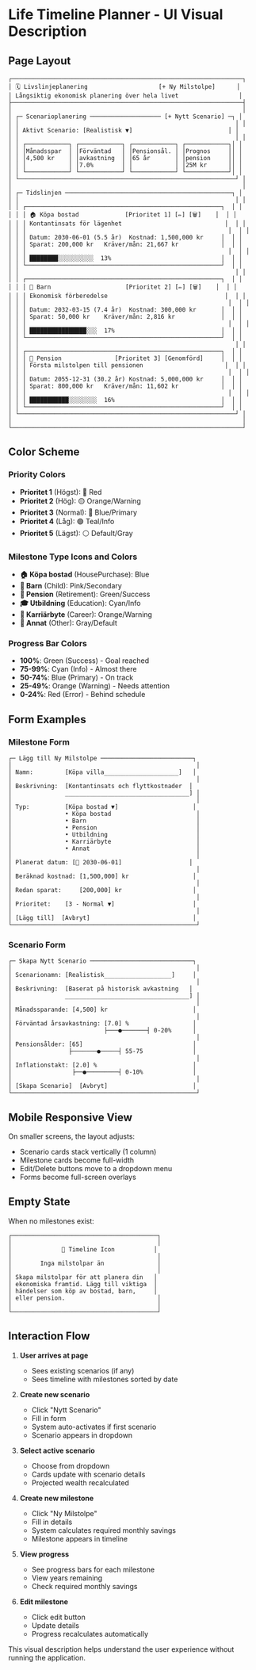 # Life Timeline Planner - UI Visual Description

## Page Layout

```
┌─────────────────────────────────────────────────────────────────┐
│ 🗓️ Livslinjeplanering                    [+ Ny Milstolpe]      │
│ Långsiktig ekonomisk planering över hela livet                 │
├─────────────────────────────────────────────────────────────────┤
│                                                                 │
│ ┌─ Scenarioplanering ──────────────────── [+ Nytt Scenario] ─┐ │
│ │                                                             │ │
│ │ Aktivt Scenario: [Realistisk ▼]                           │ │
│ │                                                             │ │
│ │ ┌────────────┐ ┌────────────┐ ┌────────────┐ ┌────────────┐│ │
│ │ │Månadsspar  │ │Förväntad   │ │Pensionsål. │ │Prognos     ││ │
│ │ │4,500 kr    │ │avkastning  │ │65 år       │ │pension     ││ │
│ │ │            │ │7.0%        │ │            │ │25M kr      ││ │
│ │ └────────────┘ └────────────┘ └────────────┘ └────────────┘│ │
│ └─────────────────────────────────────────────────────────────┘ │
│                                                                 │
│ ┌─ Tidslinjen ───────────────────────────────────────────────┐ │
│ │                                                             │ │
│ │ ┌───────────────────────────────────────────────────────┐  │ │
│ │ │ 🏠 Köpa bostad             [Prioritet 1] [✏️] [🗑️]    │  │ │
│ │ │ Kontantinsats för lägenhet                             │  │ │
│ │ │                                                         │  │ │
│ │ │ Datum: 2030-06-01 (5.5 år)  Kostnad: 1,500,000 kr     │  │ │
│ │ │ Sparat: 200,000 kr   Kräver/mån: 21,667 kr            │  │ │
│ │ │                                                         │  │ │
│ │ │ ████████░░░░░░░░░░  13%                               │  │ │
│ │ └───────────────────────────────────────────────────────┘  │ │
│ │                                                             │ │
│ │ ┌───────────────────────────────────────────────────────┐  │ │
│ │ │ 👶 Barn                     [Prioritet 2] [✏️] [🗑️]    │  │ │
│ │ │ Ekonomisk förberedelse                                 │  │ │
│ │ │                                                         │  │ │
│ │ │ Datum: 2032-03-15 (7.4 år)  Kostnad: 300,000 kr       │  │ │
│ │ │ Sparat: 50,000 kr    Kräver/mån: 2,816 kr             │  │ │
│ │ │                                                         │  │ │
│ │ │ ████████████████░░░  17%                              │  │ │
│ │ └───────────────────────────────────────────────────────┘  │ │
│ │                                                             │ │
│ │ ┌───────────────────────────────────────────────────────┐  │ │
│ │ │ 👴 Pension               [Prioritet 3] [Genomförd]     │  │ │
│ │ │ Första milstolpen till pensionen                       │  │ │
│ │ │                                                         │  │ │
│ │ │ Datum: 2055-12-31 (30.2 år) Kostnad: 5,000,000 kr     │  │ │
│ │ │ Sparat: 800,000 kr   Kräver/mån: 11,602 kr            │  │ │
│ │ │                                                         │  │ │
│ │ │ ███████████░░░░░░░░  16%                              │  │ │
│ │ └───────────────────────────────────────────────────────┘  │ │
│ └─────────────────────────────────────────────────────────────┘ │
│                                                                 │
└─────────────────────────────────────────────────────────────────┘
```

## Color Scheme

### Priority Colors
- **Prioritet 1** (Högst): 🔴 Red
- **Prioritet 2** (Hög): 🟡 Orange/Warning
- **Prioritet 3** (Normal): 🔵 Blue/Primary
- **Prioritet 4** (Låg): 🟢 Teal/Info
- **Prioritet 5** (Lägst): ⚪ Default/Gray

### Milestone Type Icons and Colors
- **🏠 Köpa bostad** (HousePurchase): Blue
- **👶 Barn** (Child): Pink/Secondary
- **👴 Pension** (Retirement): Green/Success
- **🎓 Utbildning** (Education): Cyan/Info
- **💼 Karriärbyte** (Career): Orange/Warning
- **🎯 Annat** (Other): Gray/Default

### Progress Bar Colors
- **100%**: Green (Success) - Goal reached
- **75-99%**: Cyan (Info) - Almost there
- **50-74%**: Blue (Primary) - On track
- **25-49%**: Orange (Warning) - Needs attention
- **0-24%**: Red (Error) - Behind schedule

## Form Examples

### Milestone Form
```
┌─ Lägg till Ny Milstolpe ──────────────────────────┐
│                                                    │
│ Namn:         [Köpa villa_____________________]   │
│                                                    │
│ Beskrivning:  [Kontantinsats och flyttkostnader  │
│               ___________________________________] │
│                                                    │
│ Typ:          [Köpa bostad ▼]                     │
│               • Köpa bostad                        │
│               • Barn                               │
│               • Pension                            │
│               • Utbildning                         │
│               • Karriärbyte                        │
│               • Annat                              │
│                                                    │
│ Planerat datum: [📅 2030-06-01]                   │
│                                                    │
│ Beräknad kostnad: [1,500,000] kr                  │
│                                                    │
│ Redan sparat:     [200,000] kr                    │
│                                                    │
│ Prioritet:    [3 - Normal ▼]                      │
│                                                    │
│ [Lägg till]  [Avbryt]                             │
└────────────────────────────────────────────────────┘
```

### Scenario Form
```
┌─ Skapa Nytt Scenario ─────────────────────────────┐
│                                                    │
│ Scenarionamn: [Realistisk___________________]     │
│                                                    │
│ Beskrivning:  [Baserat på historisk avkastning   │
│               ___________________________________] │
│                                                    │
│ Månadssparande: [4,500] kr                        │
│                                                    │
│ Förväntad årsavkastning: [7.0] %                  │
│                          ├───●───────┤ 0-20%      │
│                                                    │
│ Pensionsålder: [65]                               │
│                ├───────●─────┤ 55-75              │
│                                                    │
│ Inflationstakt: [2.0] %                           │
│                 ├──●─────────┤ 0-10%              │
│                                                    │
│ [Skapa Scenario]  [Avbryt]                        │
└────────────────────────────────────────────────────┘
```

## Mobile Responsive View

On smaller screens, the layout adjusts:
- Scenario cards stack vertically (1 column)
- Milestone cards become full-width
- Edit/Delete buttons move to a dropdown menu
- Forms become full-screen overlays

## Empty State

When no milestones exist:
```
┌─────────────────────────────────────────┐
│                                         │
│              📅 Timeline Icon           │
│                                         │
│        Inga milstolpar än               │
│                                         │
│ Skapa milstolpar för att planera din   │
│ ekonomiska framtid. Lägg till viktiga  │
│ händelser som köp av bostad, barn,     │
│ eller pension.                          │
│                                         │
└─────────────────────────────────────────┘
```

## Interaction Flow

1. **User arrives at page**
   - Sees existing scenarios (if any)
   - Sees timeline with milestones sorted by date

2. **Create new scenario**
   - Click "Nytt Scenario"
   - Fill in form
   - System auto-activates if first scenario
   - Scenario appears in dropdown

3. **Select active scenario**
   - Choose from dropdown
   - Cards update with scenario details
   - Projected wealth recalculated

4. **Create new milestone**
   - Click "Ny Milstolpe"
   - Fill in details
   - System calculates required monthly savings
   - Milestone appears in timeline

5. **View progress**
   - See progress bars for each milestone
   - View years remaining
   - Check required monthly savings

6. **Edit milestone**
   - Click edit button
   - Update details
   - Progress recalculates automatically

This visual description helps understand the user experience without running the application.
